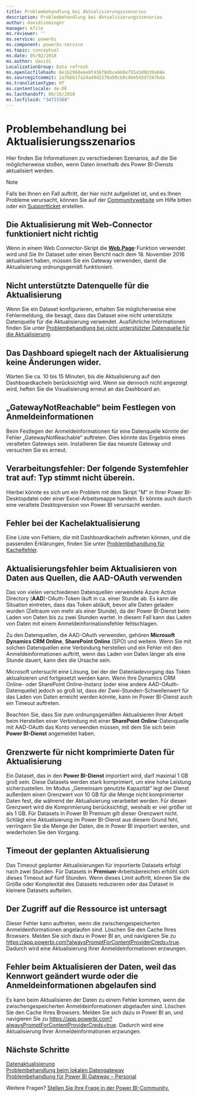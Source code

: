 ```yaml
---
title: Problembehandlung bei Aktualisierungsszenarios
description: Problembehandlung bei Aktualisierungsszenarios
author: davidiseminger
manager: kfile
ms.reviewer: ''
ms.service: powerbi
ms.component: powerbi-service
ms.topic: conceptual
ms.date: 05/02/2018
ms.author: davidi
LocalizationGroup: Data refresh
ms.openlocfilehash: 6e1b2960eee8f436f8dbce660e755a5d0b39a68e
ms.sourcegitcommit: 2a7bbb1fa24a49d2278a90cb0c4be543d7267bda
ms.translationtype: HT
ms.contentlocale: de-DE
ms.lasthandoff: 06/26/2018
ms.locfileid: "34721568"
---
```

# <a name="troubleshooting-refresh-scenarios"></a>Problembehandlung bei Aktualisierungsszenarios
Hier finden Sie Informationen zu verschiedenen Szenarios, auf die Sie möglicherweise stoßen, wenn Daten innerhalb des Power BI-Diensts aktualisiert werden.

> [!NOTE]
> Falls bei Ihnen ein Fall auftritt, der hier nicht aufgelistet ist, und es Ihnen Probleme verursacht, können Sie auf der [Communitywebsite](http://community.powerbi.com/) um Hilfe bitten oder ein [Supportticket](https://powerbi.microsoft.com/support/) erstellen.
> 
> 

## <a name="refresh-using-web-connector-doesnt-work-properly"></a>Die Aktualisierung mit Web-Connector funktioniert nicht richtig
Wenn in einem Web Connector-Skript die [**Web.Page**](https://msdn.microsoft.com/library/mt260924.aspx)-Funktion verwendet wird und Sie Ihr Dataset oder einen Bericht nach dem 18. November 2016 aktualisiert haben, müssen Sie ein Gateway verwenden, damit die Aktualisierung ordnungsgemäß funktioniert.

## <a name="unsupported-data-source-for-refresh"></a>Nicht unterstützte Datenquelle für die Aktualisierung
Wenn Sie ein Dataset konfigurieren, erhalten Sie möglicherweise eine Fehlermeldung, die besagt, dass das Dataset eine nicht unterstützte Datenquelle für die Aktualisierung verwendet. Ausführliche Informationen finden Sie unter [Problembehandlung bei nicht unterstützter Datenquelle für die Aktualisierung](service-admin-troubleshoot-unsupported-data-source-for-refresh.md).

## <a name="dashboard-doesnt-reflect-changes-after-refresh"></a>Das Dashboard spiegelt nach der Aktualisierung keine Änderungen wider.
Warten Sie ca. 10 bis 15 Minuten, bis die Aktualisierung auf den Dashboardkacheln berücksichtigt wird.  Wenn sie dennoch nicht angezeigt wird, heften Sie die Visualisierung erneut an das Dashboard an.

## <a name="gatewaynotreachable-when-setting-credentials"></a>„GatewayNotReachable“ beim Festlegen von Anmeldeinformationen
Beim Festlegen der Anmeldeinformationen für eine Datenquelle könnte der Fehler „GatewayNotReachable“ auftreten. Dies könnte das Ergebnis eines veralteten Gateways sein.  Installieren Sie das neueste Gateway und versuchen Sie es erneut.

## <a name="processing-error-the-following-system-error-occurred-type-mismatch"></a>Verarbeitungsfehler: Der folgende Systemfehler trat auf: Typ stimmt nicht überein.
Hierbei könnte es sich um ein Problem mit dem Skript "M" in Ihrer Power BI-Desktopdatei oder einer Excel-Arbeitsmappe handeln.  Er könnte auch durch eine veraltete Desktopversion von Power BI verursacht werden.

## <a name="tile-refresh-errors"></a>Fehler bei der Kachelaktualisierung
Eine Liste von Fehlern, die mit Dashboardkacheln auftreten können, und die passenden Erklärungen, finden Sie unter [Problembehandlung für Kachelfehler](refresh-troubleshooting-tile-errors.md).

## <a name="refresh-fails-when-updating-data-from-sources-that-use-aad-oauth"></a>Aktualisierungsfehler beim Aktualisieren von Daten aus Quellen, die AAD-OAuth verwenden
Das von vielen verschiedenen Datenquellen verwendete Azure Active Directory (**AAD**)-OAuth-Token läuft in ca. einer Stunde ab. Es kann die Situation eintreten, dass das Token abläuft, bevor alle Daten geladen wurden (Zeitraum von mehr als einer Stunde), da der Power BI-Dienst beim Laden von Daten bis zu zwei Stunden wartet. In diesem Fall kann das Laden von Daten mit einem Anmeldeinformationsfehler fehlschlagen.

Zu den Datenquellen, die AAD-OAuth verwenden, gehören **Microsoft Dynamics CRM Online**, **SharePoint Online** (SPO) und weitere. Wenn Sie mit solchen Datenquellen eine Verbindung herstellen und ein Fehler mit den Anmeldeinformationen auftritt, wenn das Laden von Daten länger als eine Stunde dauert, kann dies die Ursache sein.

Microsoft untersucht eine Lösung, bei der der Datenladevorgang das Token aktualisieren und fortgesetzt werden kann. Wenn Ihre Dynamics CRM Online- oder SharePoint Online-Instanz (oder eine andere AAD-OAuth-Datenquelle) jedoch so groß ist, dass der Zwei-Stunden-Schwellenwert für das Laden von Daten erreicht werden könnte, kann im Power BI-Dienst auch ein Timeout auftreten.

Beachten Sie, dass Sie zum ordnungsgemäßen Aktualisieren Ihrer Arbeit beim Herstellen einer Verbindung mit einer **SharePoint Online**-Datenquelle mit AAD-OAuth das Konto verwenden müssen, mit dem Sie sich beim **Power BI-Dienst** angemeldet haben.

## <a name="uncompressed-data-limits-for-refresh"></a>Grenzwerte für nicht komprimierte Daten für Aktualisierung
Ein Dataset, das in den **Power BI-Dienst** importiert wird, darf maximal 1 GB groß sein. Diese Datasets werden stark komprimiert, um eine hohe Leistung sicherzustellen. Im Modus „Gemeinsam genutzte Kapazität“ legt der Dienst außerdem einen Grenzwert von 10 GB für die Menge nicht komprimierter Daten fest, die während der Aktualisierung verarbeitet werden. Für diesen Grenzwert wird die Komprimierung berücksichtigt, weshalb er viel größer ist als 1 GB. Für Datasets in Power BI Premium gilt dieser Grenzwert nicht. Schlägt eine Aktualisierung im Power BI-Dienst aus diesem Grund fehl, verringern Sie die Menge der Daten, die in Power BI importiert werden, und wiederholen Sie den Vorgang.

## <a name="scheduled-refresh-timeout"></a>Timeout der geplanten Aktualisierung
Das Timeout geplanter Aktualisierungen für importierte Datasets erfolgt nach zwei Stunden. Für Datasets in **Premium**-Arbeitsbereichen erhöht sich dieses Timeout auf fünf Stunden. Wenn dieses Limit auftritt, können Sie die Größe oder Komplexität des Datasets reduzieren oder das Dataset in kleinere Datasets aufteilen.

## <a name="access-to-the-resource-is-forbidden"></a>Der Zugriff auf die Ressource ist untersagt  
Dieser Fehler kann auftreten, wenn die zwischengespeicherten Anmeldeinformationen angelaufen sind. Löschen Sie den Cache Ihres Browsers. Melden Sie sich dazu in Power BI an, und navigieren Sie zu https://app.powerbi.com?alwaysPromptForContentProviderCreds=true. Dadurch wird eine Aktualisierung Ihrer Anmeldeinformationen erzwungen. 
    
    
## <a name="data-refresh-failure-because-of-password-change-or-expired-credentials"></a>Fehler beim Aktualisieren der Daten, weil das Kennwort geändert wurde oder die Anmeldeinformationen abgelaufen sind 
Es kann beim Aktualisieren der Daten zu einem Fehler kommen, wenn die zwischengespeicherten Anmeldeinformationen abgelaufen sind. Löschen Sie den Cache Ihres Browsers. Melden Sie sich dazu in Power BI an, und navigieren Sie zu https://app.powerbi.com?alwaysPromptForContentProviderCreds=true. Dadurch wird eine Aktualisierung Ihrer Anmeldeinformationen erzwungen.


## <a name="next-steps"></a>Nächste Schritte
[Datenaktualisierung](refresh-data.md)  
[Problembehandlung beim lokalen Datengateway](service-gateway-onprem-tshoot.md)  
[Problembehandlung für Power BI Gateway – Personal](service-admin-troubleshooting-power-bi-personal-gateway.md)  

Weitere Fragen? [Stellen Sie Ihre Frage in der Power BI-Community.](http://community.powerbi.com/)

